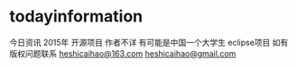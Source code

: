 # todayinformation
今日资讯 
2015年 开源项目 
作者不详 有可能是中国一个大学生
eclipse项目
 如有版权问题联系 heshicaihao@163.com   heshicaihao@gmail.com

